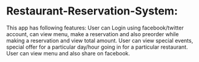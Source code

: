 # Restaurant-Reservation-System:
This app has following features: User can Login using facebook/twitter account, can view menu,
make a reservation and also preorder while making a reservation and view total amount.
User can view special events, special offer for a particular day/hour going in for a particular restaurant.
User can view menu and also share on facebook.
